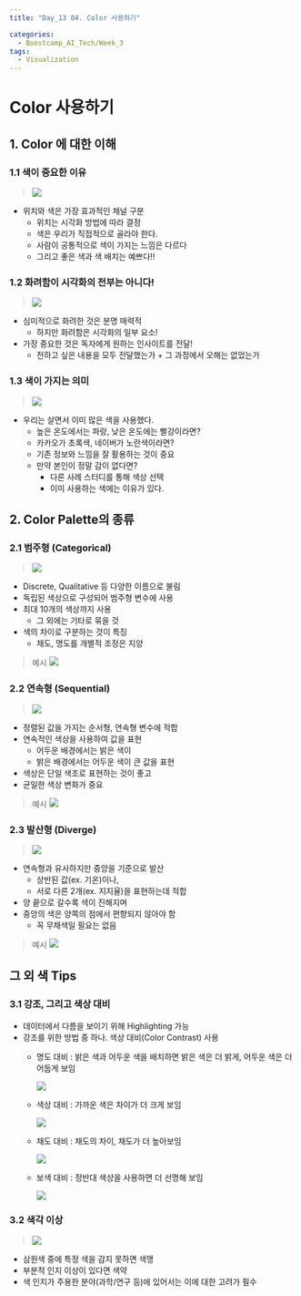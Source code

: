 ```yaml
---
title: "Day_13 04. Color 사용하기"

categories:
  - Boostcamp_AI_Tech/Week_3
tags:
  - Visualization
---
```


# Color 사용하기

## 1. Color 에 대한 이해

### 1.1 색이 중요한 이유

> ![]({{site.url}}/assets/images/2021-08-19-15-08-18.png)

- 위치와 색은 가장 효과적인 채널 구분
  - 위치는 시각화 방법에 따라 결정
  - 색은 우리가 직접적으로 골라야 한다.
  - 사람이 공통적으로 색이 가지는 느낌은 다르다
  - 그리고 좋은 색과 색 배치는 예쁘다!!

### 1.2 화려함이 시각화의 전부는 아니다!

> ![]({{site.url}}/assets/images/2021-08-19-15-09-18.png)

- 심미적으로 화려한 것은 분명 매력적
  - 하지만 화려함은 시각화의 일부 요소!
- 가장 중요한 것은 독자에게 원하는 인사이트를 전달!
  - 전하고 싶은 내용을 모두 전달했는가 + 그 과정에서 오해는 없었는가

### 1.3 색이 가지는 의미

> ![]({{site.url}}/assets/images/2021-08-19-15-11-08.png)

- 우리는 살면서 이미 많은 색을 사용했다.
  - 높은 온도에서는 파랑, 낮은 온도에는 빨강이라면?
  - 카카오가 초록색, 네이버가 노란색이라면?
  - 기존 정보와 느낌을 잘 활용하는 것이 중요
  - 만약 본인이 정말 감이 없다면?
    - 다른 사례 스터디를 통해 색상 선택
    - 이미 사용하는 색에는 이유가 있다.

## 2. Color Palette의 종류

### 2.1 범주형 (Categorical)

> ![]({{site.url}}/assets/images/2021-08-19-15-14-39.png)

- Discrete, Qualitative 등 다양한 이름으로 불림
- 독립된 색상으로 구성되어 범주형 변수에 사용
- 최대 10개의 색상까지 사용
  - 그 외에는 기타로 묶을 것
- 색의 차이로 구분하는 것이 특징
  - 채도, 명도를 개별적 조정은 지양


> 예시
    ![]({{site.url}}/assets/images/2021-08-19-15-15-48.png)

### 2.2 연속형 (Sequential)

> ![]({{site.url}}/assets/images/2021-08-19-15-16-04.png)

- 정렬된 값을 가지는 순서형, 연속형 변수에 적합
- 연속적인 색상을 사용하여 값을 표현
  - 어두운 배경에서는 밝은 색이
  - 밝은 배경에서는 어두운 색이 큰 값을 표현
- 색상은 단일 색조로 표현하는 것이 좋고
- 균일한 색상 변화가 중요

> 예시
    ![]({{site.url}}/assets/images/2021-08-19-15-17-52.png)

### 2.3 발산형 (Diverge)

> ![]({{site.url}}/assets/images/2021-08-19-15-18-34.png)

- 연속형과 유사하지만 중앙을 기준으로 발산
  - 상반된 값(ex. 기온)이나,
  - 서로 다른 2개(ex. 지지율)을 표현하는데 적합
- 양 끝으로 갈수록 색이 진해지며
- 중앙의 색은 양쪽의 점에서 편향되지 않아야 함
  - 꼭 무채색일 필요는 없음

> 예시
    ![]({{site.url}}/assets/images/2021-08-19-15-20-03.png)

## 그 외 색 Tips

### 3.1 강조, 그리고 색상 대비

- 데이터에서 다름을 보이기 위해 Highlighting 가능
- 강조를 위한 방법 중 하나. 색상 대비(Color Contrast) 사용
  - 명도 대비 : 밝은 색과 어두운 색을 배치하면 밝은 색은 더 밝게, 어두운 색은 더 어둡게 보임

    ![]({{site.url}}/assets/images/2021-08-19-15-22-08.png)

  - 색상 대비 : 가까운 색은 차이가 더 크게 보임

    ![]({{site.url}}/assets/images/2021-08-19-15-22-25.png)

  - 채도 대비 : 채도의 차이, 채도가 더 높아보임

    ![]({{site.url}}/assets/images/2021-08-19-15-22-36.png)

  - 보색 대비 : 정반대 색상을 사용하면 더 선명해 보임

    ![]({{site.url}}/assets/images/2021-08-19-15-22-45.png)

### 3.2 색각 이상

> ![]({{site.url}}/assets/images/2021-08-19-15-23-21.png)

- 삼원색 중에 특정 색을 감지 못하면 색맹
- 부분적 인지 이상이 있다면 색약
- 색 인지가 주용한 분야(과학/연구 등)에 있어서는 이에 대한 고려가 필수



